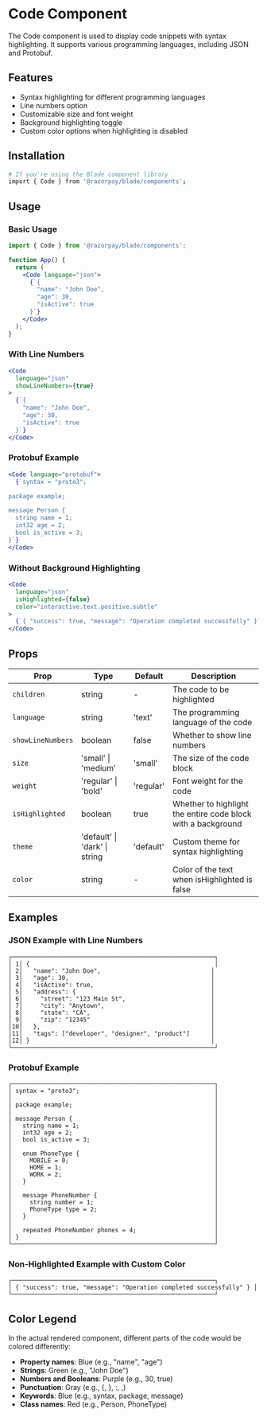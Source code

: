 # Code Component

The Code component is used to display code snippets with syntax highlighting. It supports various programming languages, including JSON and Protobuf.

## Features

- Syntax highlighting for different programming languages
- Line numbers option
- Customizable size and font weight
- Background highlighting toggle
- Custom color options when highlighting is disabled

## Installation

```bash
# If you're using the Blade component library
import { Code } from '@razorpay/blade/components';
```

## Usage

### Basic Usage

```jsx
import { Code } from '@razorpay/blade/components';

function App() {
  return (
    <Code language="json">
      {`{
        "name": "John Doe",
        "age": 30,
        "isActive": true
      }`}
    </Code>
  );
}
```

### With Line Numbers

```jsx
<Code 
  language="json" 
  showLineNumbers={true}
>
  {`{
    "name": "John Doe",
    "age": 30,
    "isActive": true
  }`}
</Code>
```

### Protobuf Example

```jsx
<Code language="protobuf">
  {`syntax = "proto3";

package example;

message Person {
  string name = 1;
  int32 age = 2;
  bool is_active = 3;
}`}
</Code>
```

### Without Background Highlighting

```jsx
<Code 
  language="json" 
  isHighlighted={false}
  color="interactive.text.positive.subtle"
>
  {`{ "success": true, "message": "Operation completed successfully" }`}
</Code>
```

## Props

| Prop | Type | Default | Description |
|------|------|---------|-------------|
| `children` | string | - | The code to be highlighted |
| `language` | string | 'text' | The programming language of the code |
| `showLineNumbers` | boolean | false | Whether to show line numbers |
| `size` | 'small' \| 'medium' | 'small' | The size of the code block |
| `weight` | 'regular' \| 'bold' | 'regular' | Font weight for the code |
| `isHighlighted` | boolean | true | Whether to highlight the entire code block with a background |
| `theme` | 'default' \| 'dark' \| string | 'default' | Custom theme for syntax highlighting |
| `color` | string | - | Color of the text when isHighlighted is false |

## Examples

### JSON Example with Line Numbers

```
┌─────────────────────────────────────────────────────────┐
│ 1│ {                                                    │
│ 2│   "name": "John Doe",                               │
│ 3│   "age": 30,                                        │
│ 4│   "isActive": true,                                 │
│ 5│   "address": {                                      │
│ 6│     "street": "123 Main St",                        │
│ 7│     "city": "Anytown",                              │
│ 8│     "state": "CA",                                  │
│ 9│     "zip": "12345"                                  │
│10│   },                                                │
│11│   "tags": ["developer", "designer", "product"]      │
│12│ }                                                   │
└─────────────────────────────────────────────────────────┘
```

### Protobuf Example

```
┌─────────────────────────────────────────────────────────┐
│ syntax = "proto3";                                      │
│                                                         │
│ package example;                                        │
│                                                         │
│ message Person {                                        │
│   string name = 1;                                      │
│   int32 age = 2;                                        │
│   bool is_active = 3;                                   │
│                                                         │
│   enum PhoneType {                                      │
│     MOBILE = 0;                                         │
│     HOME = 1;                                           │
│     WORK = 2;                                           │
│   }                                                     │
│                                                         │
│   message PhoneNumber {                                 │
│     string number = 1;                                  │
│     PhoneType type = 2;                                 │
│   }                                                     │
│                                                         │
│   repeated PhoneNumber phones = 4;                      │
│ }                                                       │
└─────────────────────────────────────────────────────────┘
```

### Non-Highlighted Example with Custom Color

```
┌─────────────────────────────────────────────────────────┐
│ { "success": true, "message": "Operation completed successfully" } │
└─────────────────────────────────────────────────────────┘
```

## Color Legend

In the actual rendered component, different parts of the code would be colored differently:

- **Property names**: Blue (e.g., "name", "age")
- **Strings**: Green (e.g., "John Doe")
- **Numbers and Booleans**: Purple (e.g., 30, true)
- **Punctuation**: Gray (e.g., {, }, :, ,)
- **Keywords**: Blue (e.g., syntax, package, message)
- **Class names**: Red (e.g., Person, PhoneType) 